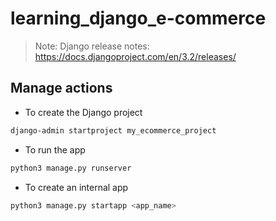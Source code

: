 # learning_django_e-commerce

> Note: Django release notes:    https://docs.djangoproject.com/en/3.2/releases/

## Manage actions
- To create the Django project
```sh
django-admin startproject my_ecommerce_project
```
- To run the app
```sh
python3 manage.py runserver
```
- To create an internal app
```sh
python3 manage.py startapp <app_name>
```